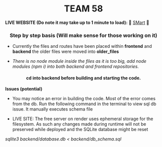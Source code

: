 <h1 align="center">TEAM 58</h1>

**LIVE WEBSITE (Do note it may take up to 1 minute to load):**  🔴 [SMart](https://smart-k1xu.onrender.com/) 🔴


<h3 align="center">Step by step basis (Will make sense for those working on it)</h3>

- Currently the files and routes have been placed within **frontend** and **backend** the older files were moved into **older_files**

- *There is no node module inside the files as it is too big, add node modules (npm i) into both backend and frontend repositories.*

<h4 align="center">cd into backend before building and starting the code. </h4>


**Issues (potential)**
- You may notice an error in building the code. Most of the error comes from the db. Run the following command in the terminal to view sql db issue. It manually executes schema file

- LIVE SITE: The free server on render uses ephemeral storage for the filesystem. As such any changes made during runtime will not be preserved while deployed and the SQLite database might be reset 


*sqlite3 backend/database.db < backend/db_schema.sql*
